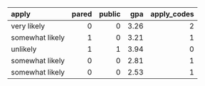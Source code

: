 | apply           |   pared |   public |   gpa |   apply_codes |
|:----------------|--------:|---------:|------:|--------------:|
| very likely     |       0 |        0 |  3.26 |             2 |
| somewhat likely |       1 |        0 |  3.21 |             1 |
| unlikely        |       1 |        1 |  3.94 |             0 |
| somewhat likely |       0 |        0 |  2.81 |             1 |
| somewhat likely |       0 |        0 |  2.53 |             1 |